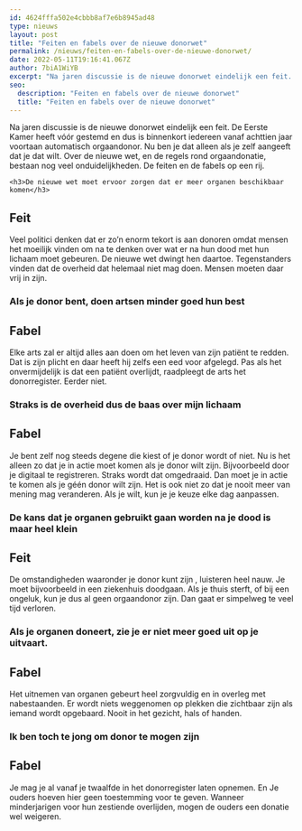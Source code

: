 ```yaml
---
id: 4624fffa502e4cbbb8af7e6b8945ad48
type: nieuws
layout: post
title: "Feiten en fabels over de nieuwe donorwet"
permalink: /nieuws/feiten-en-fabels-over-de-nieuwe-donorwet/
date: 2022-05-11T19:16:41.067Z
author: 7biA1WiYB
excerpt: "Na jaren discussie is de nieuwe donorwet eindelijk een feit. De Eerste Kamer heeft vóór gestemd en dus is binnenkort iedereen vanaf achttien jaar voortaan automatisch orgaandonor. Nu ben je dat alleen als je zelf aangeeft dat je dat wilt. Over de nieuwe wet, en de regels rond orgaandonatie, bestaan nog veel onduidelijkheden. De feiten en de fabels op een rij.   "
seo:
  description: "Feiten en fabels over de nieuwe donorwet"
  title: "Feiten en fabels over de nieuwe donorwet"
---
```

Na jaren discussie is de nieuwe donorwet eindelijk een feit. De Eerste Kamer heeft vóór gestemd en dus is binnenkort iedereen vanaf achttien jaar voortaan automatisch orgaandonor. Nu ben je dat alleen als je zelf aangeeft dat je dat wilt. Over de nieuwe wet, en de regels rond orgaandonatie, bestaan nog veel onduidelijkheden. De feiten en de fabels op een rij.   

    <h3>De nieuwe wet moet ervoor zorgen dat er meer organen beschikbaar komen</h3>
<h2>Feit</h2>
<p>Veel politici denken dat er zo’n enorm tekort is aan donoren omdat mensen het moeilijk vinden om na te denken over wat er na hun dood met hun lichaam moet gebeuren. De nieuwe wet dwingt hen daartoe. Tegenstanders vinden dat de overheid dat helemaal niet mag doen. Mensen moeten daar vrij in zijn.</p>
<h3>Als je donor bent, doen artsen minder goed hun best<u> </u></h3>
<h2>Fabel </h2>
<p>Elke arts zal er altijd alles aan doen om het leven van zijn patiënt te redden. Dat is zijn plicht en daar heeft hij zelfs een eed voor afgelegd. Pas als het onvermijdelijk is dat een patiënt overlijdt, raadpleegt de arts het donorregister. Eerder niet. </p>
<h3>Straks is de overheid dus de baas over mijn lichaam </h3>
<h2>Fabel</h2>
<p> Je bent zelf nog steeds degene die kiest of je donor wordt of niet. Nu is het alleen zo dat je in actie moet komen als je donor wilt zijn. Bijvoorbeeld door je digitaal te registreren. Straks wordt dat omgedraaid. Dan moet je in actie te komen als je géén donor wilt zijn. Het is ook niet zo dat je nooit meer van mening mag veranderen. Als je wilt, kun je je keuze elke dag aanpassen. </p>
<h3>De kans dat je organen gebruikt gaan worden na je dood is maar heel klein </h3>
<h2>Feit </h2>
<p>De omstandigheden waaronder je donor kunt zijn , luisteren heel nauw. Je moet bijvoorbeeld in een ziekenhuis doodgaan. Als je thuis sterft, of bij een ongeluk, kun je dus al geen orgaandonor zijn. Dan gaat er simpelweg te veel tijd verloren. </p>
<h3>Als je organen doneert, zie je er niet meer goed uit op je uitvaart. </h3>
<h2>Fabel </h2>
<p>Het uitnemen van organen gebeurt heel zorgvuldig en in overleg met nabestaanden. Er wordt niets weggenomen op plekken die zichtbaar zijn als iemand wordt opgebaard. Nooit in het gezicht, hals of handen. </p>
<h3>Ik ben toch te jong om donor te mogen zijn </h3>
<h2>Fabel </h2>
<p>Je mag je al vanaf je twaalfde in het donorregister laten opnemen. En Je ouders hoeven hier geen toestemming voor te geven. Wanneer minderjarigen voor hun zestiende overlijden, mogen de ouders een donatie wel weigeren.</p>  
